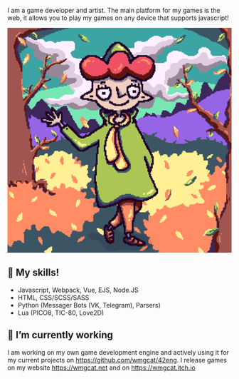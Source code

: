 
I am a game developer and artist. The main platform for my games is the web, it allows you to play my games on any device that supports javascript!

![photo](./photo.png)

## 🌱 My skills!
- Javascript, Webpack, Vue, EJS, Node.JS
- HTML, CSS/SCSS/SASS
- Python (Messager Bots (VK, Telegram), Parsers)
- Lua (PICO8, TIC-80, Love2D)

## 🔭 I’m currently working
I am working on my own game development engine and actively using it for my current projects on https://github.com/wmgcat/42eng. I release games on my website https://wmgcat.net and on https://wmgcat.itch.io